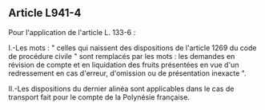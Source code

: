 Article L941-4
----
Pour l'application de l'article L. 133-6 :

I.-Les mots : " celles qui naissent des dispositions de l'article 1269 du code
de procédure civile " sont remplacés par les mots : les demandes en révision de
compte et en liquidation des fruits présentées en vue d'un redressement en cas
d'erreur, d'omission ou de présentation inexacte ".

II.-Les dispositions du dernier alinéa sont applicables dans le cas de transport
fait pour le compte de la Polynésie française.
